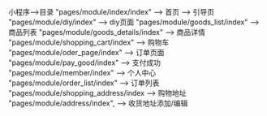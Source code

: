 小程序-->目录
    "pages/module/index/index" --> 首页 --> 引导页
    "pages/module/diy/index" --> diy页面
    "pages/module/goods_list/index" --> 商品列表
    "pages/module/goods_details/index" --> 商品详情
    "pages/module/shopping_cart/index" --> 购物车
    "pages/module/oder_page/index" --> 订单页面
    "pages/module/pay_good/index" --> 支付成功
    "pages/module/member/index" --> 个人中心
    "pages/module/order_list/index" --> 订单列表
    "pages/module/shopping_address/index -->  购物地址
    "pages/module/address/index", --> 收货地址添加/编辑